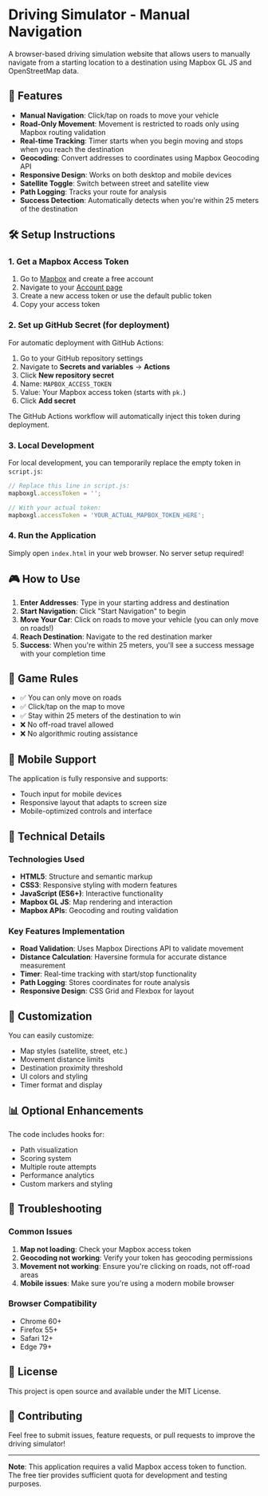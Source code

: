# Driving Simulator - Manual Navigation

A browser-based driving simulation website that allows users to manually navigate from a starting location to a destination using Mapbox GL JS and OpenStreetMap data.

## 🚀 Features

- **Manual Navigation**: Click/tap on roads to move your vehicle
- **Road-Only Movement**: Movement is restricted to roads only using Mapbox routing validation
- **Real-time Tracking**: Timer starts when you begin moving and stops when you reach the destination
- **Geocoding**: Convert addresses to coordinates using Mapbox Geocoding API
- **Responsive Design**: Works on both desktop and mobile devices
- **Satellite Toggle**: Switch between street and satellite view
- **Path Logging**: Tracks your route for analysis
- **Success Detection**: Automatically detects when you're within 25 meters of the destination

## 🛠️ Setup Instructions

### 1. Get a Mapbox Access Token

1. Go to [Mapbox](https://www.mapbox.com/) and create a free account
2. Navigate to your [Account page](https://account.mapbox.com/)
3. Create a new access token or use the default public token
4. Copy your access token

### 2. Set up GitHub Secret (for deployment)

For automatic deployment with GitHub Actions:

1. Go to your GitHub repository settings
2. Navigate to **Secrets and variables** → **Actions**
3. Click **New repository secret**
4. Name: `MAPBOX_ACCESS_TOKEN`
5. Value: Your Mapbox access token (starts with `pk.`)
6. Click **Add secret**

The GitHub Actions workflow will automatically inject this token during deployment.

### 3. Local Development

For local development, you can temporarily replace the empty token in `script.js`:

```javascript
// Replace this line in script.js:
mapboxgl.accessToken = '';

// With your actual token:
mapboxgl.accessToken = 'YOUR_ACTUAL_MAPBOX_TOKEN_HERE';
```

### 4. Run the Application

Simply open `index.html` in your web browser. No server setup required!

## 🎮 How to Use

1. **Enter Addresses**: Type in your starting address and destination
2. **Start Navigation**: Click "Start Navigation" to begin
3. **Move Your Car**: Click on roads to move your vehicle (you can only move on roads!)
4. **Reach Destination**: Navigate to the red destination marker
5. **Success**: When you're within 25 meters, you'll see a success message with your completion time

## 🎯 Game Rules

- ✅ You can only move on roads
- ✅ Click/tap on the map to move
- ✅ Stay within 25 meters of the destination to win
- ❌ No off-road travel allowed
- ❌ No algorithmic routing assistance

## 📱 Mobile Support

The application is fully responsive and supports:
- Touch input for mobile devices
- Responsive layout that adapts to screen size
- Mobile-optimized controls and interface

## 🔧 Technical Details

### Technologies Used
- **HTML5**: Structure and semantic markup
- **CSS3**: Responsive styling with modern features
- **JavaScript (ES6+)**: Interactive functionality
- **Mapbox GL JS**: Map rendering and interaction
- **Mapbox APIs**: Geocoding and routing validation

### Key Features Implementation
- **Road Validation**: Uses Mapbox Directions API to validate movement
- **Distance Calculation**: Haversine formula for accurate distance measurement
- **Timer**: Real-time tracking with start/stop functionality
- **Path Logging**: Stores coordinates for route analysis
- **Responsive Design**: CSS Grid and Flexbox for layout

## 🎨 Customization

You can easily customize:
- Map styles (satellite, street, etc.)
- Movement distance limits
- Destination proximity threshold
- UI colors and styling
- Timer format and display

## 📊 Optional Enhancements

The code includes hooks for:
- Path visualization
- Scoring system
- Multiple route attempts
- Performance analytics
- Custom markers and styling

## 🐛 Troubleshooting

### Common Issues

1. **Map not loading**: Check your Mapbox access token
2. **Geocoding not working**: Verify your token has geocoding permissions
3. **Movement not working**: Ensure you're clicking on roads, not off-road areas
4. **Mobile issues**: Make sure you're using a modern mobile browser

### Browser Compatibility

- Chrome 60+
- Firefox 55+
- Safari 12+
- Edge 79+

## 📄 License

This project is open source and available under the MIT License.

## 🤝 Contributing

Feel free to submit issues, feature requests, or pull requests to improve the driving simulator!

---

**Note**: This application requires a valid Mapbox access token to function. The free tier provides sufficient quota for development and testing purposes.
